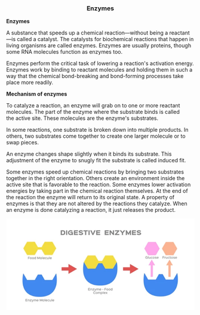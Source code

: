 <div align="center">
  <h3>Enzymes</h3>
</div>

**Enzymes**

A substance that speeds up a chemical reaction—without being a reactant—is called a catalyst. The catalysts for biochemical reactions that happen in living organisms are called enzymes. Enzymes are usually proteins, though some RNA molecules function as enzymes too.

Enzymes perform the critical task of lowering a reaction's activation energy. Enzymes work by binding to reactant molecules and holding them in such a way that the chemical bond-breaking and bond-forming processes take place more readily.

**Mechanism of enzymes**

To catalyze a reaction, an enzyme will grab on to one or more reactant molecules. The part of the enzyme where the substrate binds is called the active site. These molecules are the enzyme's substrates.

In some reactions, one substrate is broken down into multiple products. In others, two substrates come together to create one larger molecule or to swap pieces.

An enzyme changes shape slightly when it binds its substrate. This adjustment of the enzyme to snugly fit the substrate is called induced fit.

Some enzymes speed up chemical reactions by bringing two substrates together in the right orientation. Others create an environment inside the active site that is favorable to the reaction. Some enzymes lower activation energies by taking part in the chemical reaction themselves. At the end of the reaction the enzyme will return to its original state. A property of enzymes is that they are not altered by the reactions they catalyze. When an enzyme is done catalyzing a reaction, it just releases the product.

<div align="center">
  <img src="..\..\..\assets/lesson materials/enzymes.png">
</div>
